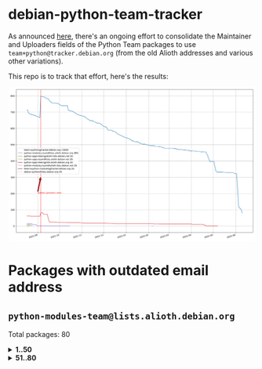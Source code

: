 # debian-python-team-tracker



As announced [here](https://lists.debian.org/debian-python/2021/08/msg00006.html), there's an ongoing effort to consolidate the Maintainer and Uploaders fields of the Python Team packages to use `team+python@tracker.debian.org` (from the old Alioth addresses and various other variations).



This repo is to track that effort, here's the results:



![Python team emails](images/python_team_emails.svg)


# Packages with outdated email address

## `python-modules-team@lists.alioth.debian.org`
Total packages: 80
<details>
<summary><b>1..50</b></summary>


| # | Package | Version |
| --- | --- | --- |
| 1 | [cookiecutter](https://tracker.debian.org/cookiecutter) | 1.7.3-1 |
| 2 | [django-bitfield](https://tracker.debian.org/django-bitfield) | 1.9.6-2 |
| 3 | [django-js-reverse](https://tracker.debian.org/django-js-reverse) | 0.7.3-1.1 |
| 4 | [django-nose](https://tracker.debian.org/django-nose) | 1.4.6-2.1 |
| 5 | [django-pipeline](https://tracker.debian.org/django-pipeline) | 1.6.14-3 |
| 6 | [dnsdiag](https://tracker.debian.org/dnsdiag) | 2.0.2-1 |
| 7 | [faker](https://tracker.debian.org/faker) | 0.9.3-0.1 |
| 8 | [fastchunking](https://tracker.debian.org/fastchunking) | 0.0.3-2 |
| 9 | [flask-script](https://tracker.debian.org/flask-script) | 2.0.6-2 |
| 10 | [hachoir](https://tracker.debian.org/hachoir) | 3.1.0+dfsg-3 |
| 11 | [kivy](https://tracker.debian.org/kivy) | 1.11.0-2 |
| 12 | [mockldap](https://tracker.debian.org/mockldap) | 0.3.0-4 |
| 13 | [networkx](https://tracker.debian.org/networkx) | 2.5+ds-2 |
| 14 | [okasha](https://tracker.debian.org/okasha) | 0.2.4-4 |
| 15 | [portio](https://tracker.debian.org/portio) | 0.5-4 |
| 16 | [power](https://tracker.debian.org/power) | 1.4+dfsg-4 |
| 17 | [pycallgraph](https://tracker.debian.org/pycallgraph) | 1.1.3-1.2 |
| 18 | [pydenticon](https://tracker.debian.org/pydenticon) | 0.3.1-2 |
| 19 | [pydle](https://tracker.debian.org/pydle) | 0.9.4-2 |
| 20 | [pyfg](https://tracker.debian.org/pyfg) | 0.50-2 |
| 21 | [pyinotify](https://tracker.debian.org/pyinotify) | 0.9.6-1.3 |
| 22 | [pylibmc](https://tracker.debian.org/pylibmc) | 1.5.2-3 |
| 23 | [pynliner](https://tracker.debian.org/pynliner) | 0.8.0-2 |
| 24 | [pyopengl](https://tracker.debian.org/pyopengl) | 3.1.5+dfsg-1 |
| 25 | [pyprind](https://tracker.debian.org/pyprind) | 2.11.2-2 |
| 26 | [pytds](https://tracker.debian.org/pytds) | 1.10.0-1 |
| 27 | [pytest-bdd](https://tracker.debian.org/pytest-bdd) | 3.2.1-1 |
| 28 | [python-aioinflux](https://tracker.debian.org/python-aioinflux) | 0.9.0-2 |
| 29 | [python-click-log](https://tracker.debian.org/python-click-log) | 0.2.1-2 |
| 30 | [python-colour](https://tracker.debian.org/python-colour) | 0.1.5-2 |
| 31 | [python-decorator](https://tracker.debian.org/python-decorator) | 4.4.2-2 |
| 32 | [python-demjson](https://tracker.debian.org/python-demjson) | 2.2.4-5 |
| 33 | [python-django-push-notifications](https://tracker.debian.org/python-django-push-notifications) | 1.4.1-1 |
| 34 | [python-ewmh](https://tracker.debian.org/python-ewmh) | 0.1.6-2 |
| 35 | [python-gflags](https://tracker.debian.org/python-gflags) | 1.5.1-7 |
| 36 | [python-hpilo](https://tracker.debian.org/python-hpilo) | 4.3-3 |
| 37 | [python-ipfix](https://tracker.debian.org/python-ipfix) | 0.9.7-2 |
| 38 | [python-ldap](https://tracker.debian.org/python-ldap) | 3.2.0-4 |
| 39 | [python-libguess](https://tracker.debian.org/python-libguess) | 1.1-4 |
| 40 | [python-mailer](https://tracker.debian.org/python-mailer) | 0.8.1-4 |
| 41 | [python-mastodon](https://tracker.debian.org/python-mastodon) | 1.5.1-1 |
| 42 | [python-model-mommy](https://tracker.debian.org/python-model-mommy) | 1.6.0-2 |
| 43 | [python-offtrac](https://tracker.debian.org/python-offtrac) | 0.1.0-2.1 |
| 44 | [python-pathtools](https://tracker.debian.org/python-pathtools) | 0.1.2-4 |
| 45 | [python-pem](https://tracker.debian.org/python-pem) | 19.1.0-1 |
| 46 | [python-persistent](https://tracker.debian.org/python-persistent) | 4.6.4-0.2 |
| 47 | [python-pex](https://tracker.debian.org/python-pex) | 1.1.14-3.1 |
| 48 | [python-phonenumbers](https://tracker.debian.org/python-phonenumbers) | 8.12.1-1 |
| 49 | [python-plaster](https://tracker.debian.org/python-plaster) | 1.0-2 |
| 50 | [python-plaster-pastedeploy](https://tracker.debian.org/python-plaster-pastedeploy) | 0.5-3 |
</details>
<details>
<summary><b>51..80</b></summary>

| # | Package | Version |
| --- | --- | --- |
| 51 | [python-ratelimiter](https://tracker.debian.org/python-ratelimiter) | 1.2.0.post0-1 |
| 52 | [python-repoze.sphinx.autointerface](https://tracker.debian.org/python-repoze.sphinx.autointerface) | 0.8-0.2 |
| 53 | [python-schedutils](https://tracker.debian.org/python-schedutils) | 0.6-2.1 |
| 54 | [python-service-identity](https://tracker.debian.org/python-service-identity) | 18.1.0-6 |
| 55 | [python-simpy](https://tracker.debian.org/python-simpy) | 2.3.1+dfsg-2 |
| 56 | [python-slimmer](https://tracker.debian.org/python-slimmer) | 0.1.30-8 |
| 57 | [python-suntime](https://tracker.debian.org/python-suntime) | 1.2.5-2 |
| 58 | [python-tempita](https://tracker.debian.org/python-tempita) | 0.5.2-6 |
| 59 | [python-testing.mysqld](https://tracker.debian.org/python-testing.mysqld) | 1.4.0-4 |
| 60 | [python-testing.postgresql](https://tracker.debian.org/python-testing.postgresql) | 1.3.0-2 |
| 61 | [python-urlobject](https://tracker.debian.org/python-urlobject) | 2.4.3-3 |
| 62 | [python-vobject](https://tracker.debian.org/python-vobject) | 0.9.6.1-0.2 |
| 63 | [python-wheezy.template](https://tracker.debian.org/python-wheezy.template) | 0.1.167-2 |
| 64 | [python-wither](https://tracker.debian.org/python-wither) | 1.1-2 |
| 65 | [pywinrm](https://tracker.debian.org/pywinrm) | 0.3.0-2 |
| 66 | [quark-sphinx-theme](https://tracker.debian.org/quark-sphinx-theme) | 0.5.1-2 |
| 67 | [routes](https://tracker.debian.org/routes) | 2.5.1-1 |
| 68 | [sireader](https://tracker.debian.org/sireader) | 1.1.1-2 |
| 69 | [sleekxmpp](https://tracker.debian.org/sleekxmpp) | 1.3.3-6 |
| 70 | [sortedcontainers](https://tracker.debian.org/sortedcontainers) | 2.1.0-2 |
| 71 | [speaklater](https://tracker.debian.org/speaklater) | 1.3-5 |
| 72 | [sphinx](https://tracker.debian.org/sphinx) | 1.8.5-3 |
| 73 | [sphinx](https://tracker.debian.org/sphinx) | 1.8.5-4 |
| 74 | [sphinx](https://tracker.debian.org/sphinx) | 1.8.5-5 |
| 75 | [stardicter](https://tracker.debian.org/stardicter) | 1.2-1 |
| 76 | [stsci.distutils](https://tracker.debian.org/stsci.distutils) | 0.3.7-5 |
| 77 | [tagpy](https://tracker.debian.org/tagpy) | 2013.1-7 |
| 78 | [tinydb](https://tracker.debian.org/tinydb) | 3.15.2-2 |
| 79 | [vim-autopep8](https://tracker.debian.org/vim-autopep8) | 1.2.0-2 |
| 80 | [webpy](https://tracker.debian.org/webpy) | 1:0.61-1 |
</details>
